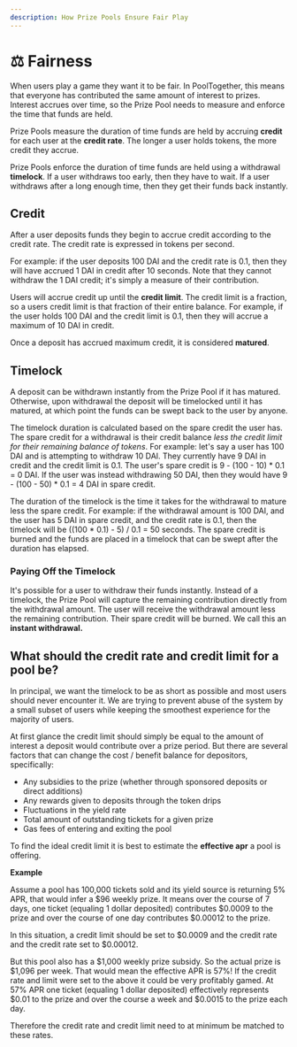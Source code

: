 ```yaml
---
description: How Prize Pools Ensure Fair Play
---
```


# ⚖️ Fairness

When users play a game they want it to be fair.  In PoolTogether, this means that everyone has contributed the same amount of interest to prizes.  Interest accrues over time, so the Prize Pool needs to measure and enforce the time that funds are held.

Prize Pools measure the duration of time funds are held by accruing **credit** for each user at the **credit rate**.  The longer a user holds tokens, the more credit they accrue.

Prize Pools enforce the duration of time funds are held using a withdrawal **timelock**.  If a user withdraws too early, then they have to wait.  If a user withdraws after a long enough time, then they get their funds back instantly.

## Credit

After a user deposits funds they begin to accrue credit according to the credit rate.  The credit rate is expressed in tokens per second.

For example: if the user deposits 100 DAI and the credit rate is 0.1, then they will have accrued 1 DAI in credit after 10 seconds.  Note that they cannot withdraw the 1 DAI credit; it's simply a measure of their contribution.

Users will accrue credit up until the **credit limit**.  The credit limit is a fraction, so a users credit limit is that fraction of their entire balance.  For example, if the user holds 100 DAI and the credit limit is 0.1, then they will accrue a maximum of 10 DAI in credit.

Once a deposit has accrued maximum credit, it is considered **matured**.

## Timelock

A deposit can be withdrawn instantly from the Prize Pool if it has matured.  Otherwise, upon withdrawal the deposit will be timelocked until it has matured, at which point the funds can be swept back to the user by anyone.

The timelock duration is calculated based on the spare credit the user has.  The spare credit for a withdrawal is their credit balance _less the credit limit for their remaining balance of tokens_.  For example: let's say a user has 100 DAI and is attempting to withdraw 10 DAI.  They currently have 9 DAI in credit and the credit limit is 0.1.  The user's spare credit is 9 - \(100 - 10\) \* 0.1 = 0 DAI.  If the user was instead withdrawing 50 DAI, then they would have 9 - \(100 - 50\) \* 0.1 = 4 DAI in spare credit.

The duration of the timelock is the time it takes for the withdrawal to mature less the spare credit.  For example: if the withdrawal amount is 100 DAI, and the user has 5 DAI in spare credit, and the credit rate is 0.1, then the timelock will be \(\(100 \* 0.1\) - 5\) / 0.1 = 50 seconds.  The spare credit is burned and the funds are placed in a timelock that can be swept after the duration has elapsed.

### Paying Off the Timelock

It's possible for a user to withdraw their funds instantly.  Instead of a timelock, the Prize Pool will capture the remaining contribution directly from the withdrawal amount. The user will receive the withdrawal amount less the remaining contribution.  Their spare credit will be burned.  We call this an **instant withdrawal.**

## What should the credit rate and credit limit for a pool be?

In principal, we want the timelock to be as short as possible and most users should never encounter it. We are trying to prevent abuse of the system by a small subset of users while keeping the smoothest experience for the majority of users.

At first glance the credit limit should simply be equal to the amount of interest a deposit would contribute over a prize period. But there are several factors that can change the cost / benefit balance for depositors, specifically:

* Any subsidies to the prize \(whether through sponsored deposits or direct additions\)
* Any rewards given to deposits through the token drips
* Fluctuations in the yield rate
* Total amount of outstanding tickets for a given prize
* Gas fees of entering and exiting the pool

To find the ideal credit limit it is best to estimate the **effective apr** a pool is offering.

**Example**

Assume a pool has 100,000 tickets sold and its yield source is returning 5% APR, that would infer a $96 weekly prize. It means over the course of 7 days, one ticket \(equaling 1 dollar deposited\) contributes $0.0009 to the prize and over the course of one day contributes $0.00012 to the prize.

In this situation, a credit limit should be set to $0.0009 and the credit rate and the credit rate set to $0.00012.

But this pool also has a $1,000 weekly prize subsidy. So the actual prize is $1,096 per week. That would mean the effective APR is 57%! If the credit rate and limit were set to the above it could be very profitably gamed. At 57% APR one ticket \(equaling 1 dollar deposited\) effectively represents $0.01 to the prize and over the course a week and $0.0015 to the prize each day.

Therefore the credit rate and credit limit need to at minimum be matched to these rates.

